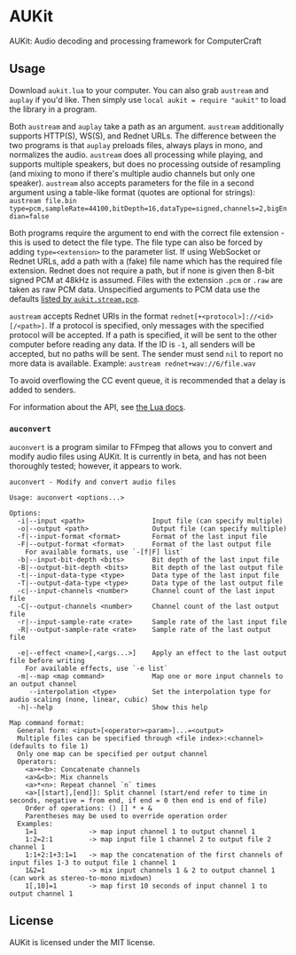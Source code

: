 # AUKit
AUKit: Audio decoding and processing framework for ComputerCraft

## Usage
Download `aukit.lua` to your computer. You can also grab `austream` and `auplay` if you'd like. Then simply use `local aukit = require "aukit"` to load the library in a program.

Both `austream` and `auplay` take a path as an argument. `austream` additionally supports HTTP(S), WS(S), and Rednet URLs. The difference between the two programs is that `auplay` preloads files, always plays in mono, and normalizes the audio. `austream` does all processing while playing, and supports multiple speakers, but does no processing outside of resampling (and mixing to mono if there's multiple audio channels but only one speaker). `austream` also accepts parameters for the file in a second argument using a table-like format (quotes are optional for strings): `austream file.bin type=pcm,sampleRate=44100,bitDepth=16,dataType=signed,channels=2,bigEndian=false`

Both programs require the argument to end with the correct file extension - this is used to detect the file type. The file type can also be forced by adding `type=<extension>` to the parameter list. If using WebSocket or Rednet URLs, add a path with a (fake) file name which has the required file extension. Rednet does not require a path, but if none is given then 8-bit signed PCM at 48kHz is assumed. Files with the extension `.pcm` or `.raw` are taken as raw PCM data. Unspecified arguments to PCM data use the defaults [listed by `aukit.stream.pcm`](https://mcjack123.github.io/AUKit/#aukit.stream.pcm).

`austream` accepts Rednet URIs in the format `rednet[+<protocol>]://<id>[/<path>]`. If a protocol is specified, only messages with the specified protocol will be accepted. If a path is specified, it will be sent to the other computer before reading any data. If the ID is `-1`, all senders will be accepted, but no paths will be sent. The sender must send `nil` to report no more data is available. Example: `austream rednet+wav://6/file.wav`

To avoid overflowing the CC event queue, it is recommended that a delay is added to senders.

For information about the API, see [the Lua docs](https://mcjack123.github.io/AUKit/).

### `auconvert`
`auconvert` is a program similar to FFmpeg that allows you to convert and modify audio files using AUKit. It is currently in beta, and has not been thoroughly tested; however, it appears to work.

```
auconvert - Modify and convert audio files

Usage: auconvert <options...>

Options:
  -i|--input <path>                 Input file (can specify multiple)
  -o|--output <path>                Output file (can specify multiple)
  -f|--input-format <format>        Format of the last input file
  -F|--output-format <format>       Format of the last output file
    For available formats, use `-[f|F] list`
  -b|--input-bit-depth <bits>       Bit depth of the last input file
  -B|--output-bit-depth <bits>      Bit depth of the last output file
  -t|--input-data-type <type>       Data type of the last input file
  -T|--output-data-type <type>      Data type of the last output file
  -c|--input-channels <number>      Channel count of the last input file
  -C|--output-channels <number>     Channel count of the last output file
  -r|--input-sample-rate <rate>     Sample rate of the last input file
  -R|--output-sample-rate <rate>    Sample rate of the last output file

  -e|--effect <name>[,<args...>]    Apply an effect to the last output file before writing
    For available effects, use `-e list`
  -m|--map <map command>            Map one or more input channels to an output channel
     --interpolation <type>         Set the interpolation type for audio scaling (none, linear, cubic)
  -h|--help                         Show this help

Map command format:
  General form: <input>[<operator><param>]...=<output>
  Multiple files can be specified through <file index>:<channel> (defaults to file 1)
  Only one map can be specified per output channel
  Operators:
    <a>+<b>: Concatenate channels
    <a>&<b>: Mix channels
    <a>*<n>: Repeat channel `n` times
    <a>[[start],[end]]: Split channel (start/end refer to time in seconds, negative = from end, if end = 0 then end is end of file)
    Order of operations: () [] * + &
    Parentheses may be used to override operation order
  Examples:
    1=1             -> map input channel 1 to output channel 1
    1:2=2:1         -> map input file 1 channel 2 to output file 2 channel 1
    1:1+2:1+3:1=1   -> map the concatenation of the first channels of input files 1-3 to output file 1 channel 1
    1&2=1           -> mix input channels 1 & 2 to output channel 1 (can work as stereo-to-mono mixdown)
    1[,10]=1        -> map first 10 seconds of input channel 1 to output channel 1
```

## License
AUKit is licensed under the MIT license.
